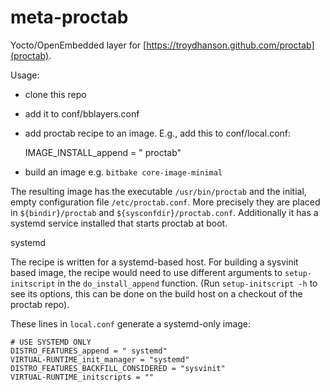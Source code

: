 meta-proctab
============

Yocto/OpenEmbedded layer for [https://troydhanson.github.com/proctab](proctab).

Usage:

* clone this repo
* add it to conf/bblayers.conf
* add proctab recipe to an image. E.g., add this to conf/local.conf: 

    IMAGE_INSTALL_append = " proctab"

* build an image e.g. `bitbake core-image-minimal`

The resulting image has the executable `/usr/bin/proctab` and the initial,
empty configuration file `/etc/proctab.conf`. More precisely they are placed in
`${bindir}/proctab` and `${sysconfdir}/proctab.conf`. Additionally it has a 
systemd service installed that starts proctab at boot.

systemd

The recipe is written for a systemd-based host. For building a sysvinit based
image, the recipe would need to use different arguments to `setup-initscript` in
the `do_install_append` function. (Run `setup-initscript -h` to see its options,
this can be done on the build host on a checkout of the proctab repo).

These lines in `local.conf` generate a systemd-only image:

```
# USE SYSTEMD ONLY
DISTRO_FEATURES_append = " systemd"
VIRTUAL-RUNTIME_init_manager = "systemd"
DISTRO_FEATURES_BACKFILL_CONSIDERED = "sysvinit"
VIRTUAL-RUNTIME_initscripts = ""
```
